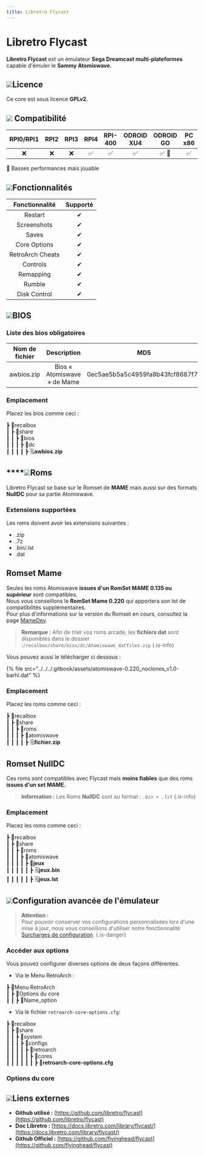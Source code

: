 ```yaml
---
title: Libretro Flycast
---
```


# Libretro Flycast

**Libretro Flycast** est un émulateur **Sega Dreamcast multi-plateformes** capable d'émuler le **Sammy Atomiswave.**

## ![](/migration-images/emulateurs/arcade/atomiswave/gerald-g-parchment-background-or-border-5.svg)Licence

Ce core est sous licence **GPLv2.**

## ![](/migration-images/emulateurs/arcade/atomiswave/compatibility.png) **Compatibilité**

| **RPI0/RPI1** | RPI2 | RPI3 | RPI4 | RPI-400 | ODROID XU4 | ODROID GO | PC x86 | PC x86\_64 |
| :---: | :---: | :---: | :---: | :---: | :---: | :---: | :---: | :---: |
| ❌ | ❌ | ❌ | ✅ | ✅ | ✅ | ✅ 🐌 | ✅ | ✅ |

🐌 Basses performances mais jouable

## ![](/migration-images/emulateurs/arcade/atomiswave/cogwheel-145804_640.png)Fonctionnalités

| Fonctionnalité | Supporté |
| :---: | :---: |
| Restart | ✔ |
| Screenshots | ✔ |
| Saves | ✔ |
| Core Options | ✔ |
| RetroArch Cheats | ✔ |
| Controls | ✔ |
| Remapping | ✔ |
| Rumble | ✔ |
| Disk Control | ✔ |

## ![](/migration-images/emulateurs/arcade/atomiswave/tqfp32.svg)BIOS

### Liste des bios obligatoires

| Nom de fichier | Description | MD5 | Fourni |
| :---: | :---: | :---: | :---: |
| awbios.zip | Bios « Atomiswave » de Mame | 0ec5ae5b5a5c4959fa8b43fcf8687f7c | ❌ |

### **Emplacement**

Placez les bios comme ceci :

┣ 📁recalbox  
┃ ┣ 📁share  
┃ ┃ ┣ 📁bios  
┃ ┃ ┃ ┣ 📁dc  
┃ ┃ ┃ ┃ ┣ 🗒**awbios.zip**  

## \*\*\*\*![](/migration-images/emulateurs/arcade/atomiswave/rom-30098_640.png)**Roms**

Libretro Flycast se base sur le Romset de **MAME** mais aussi sur des formats **NullDC** pour sa partie Atomiswave.

### Extensions supportées

Les roms doivent avoir les extensions suivantes :

* .zip
* .7z
* .bin/.lst
* .dat

## Romset Mame

Seules les roms Atomiswave **issues d'un RomSet MAME 0.135 ou supérieur** sont compatibles.  
Nous vous conseillons le **RomSet Mame 0.220** qui apportera son lot de compatibilités supplémentaires.  
Pour plus d'informations sur la version du Romset en cours, consultez la page [MameDev](https://www.mamedev.org/release.html).


>**Remarque :**
>Afin de trier vos roms arcade, les **fichiers dat** sont disponibles dans le dossier :`/recalbox/share/bios/dc/Atomiswawe_datfiles.zip`
{.is-info}

Vous pouvez aussi le télécharger ci dessous :

{% file src="../../../.gitbook/assets/atomiswave-0.220\_noclones\_v1.0-barhi.dat" %}

### **Emplacement**

Placez les roms comme ceci : 

┣ 📁recalbox  
┃ ┣ 📁share  
┃ ┃ ┣ 📁roms  
┃ ┃ ┃ ┣ 📁atomiswave  
┃ ┃ ┃ ┃ ┣ 🗒**fichier.zip**  

## Romset NullDC

Ces roms sont compatibles avec Flycast mais **moins fiables** que des roms **issues d'un set MAME.**


>**Information :**
>Les Roms **NullDC** sont au format : _`.bin + .lst`_
{.is-info}

### **Emplacement**

Placez les roms comme ceci :

┣ 📁recalbox  
┃ ┣ 📁share  
┃ ┃ ┣ 📁roms  
┃ ┃ ┃ ┣ 📁atomiswave  
┃ ┃ ┃ ┃ ┣ 📁**jeux**  
┃ ┃ ┃ ┃ ┃ ┣ 🗒**jeux.bin**  
┃ ┃ ┃ ┃ ┃ ┣ 🗒**jeux.lst**  

## ![](/migration-images/emulateurs/arcade/atomiswave/hammer-28636_640.png)Configuration avancée de l'émulateur


>**Attention :**  
>Pour pouvoir conserver vos configurations personnalisées lors d'une mise à jour, nous vous conseillons d'utiliser notre fonctionnalité [Surcharges de configuration](/fr/usage-avance/surcharge-de-configuration).
{.is-danger}

### Accéder aux options

Vous pouvez configurer diverses options de deux façons différentes.

* Via le Menu RetroArch :

┣ 📁Menu RetroArch  
┃ ┣ 📁Options du core  
┃ ┃ ┣ 🧩Name\_option  

* Via le fichier `retroarch-core-options.cfg`:

┣ 📁recalbox  
┃ ┣ 📁share  
┃ ┃ ┣ 📁system  
┃ ┃ ┃ ┣ 📁configs  
┃ ┃ ┃ ┃ ┣ 📁retroarch  
┃ ┃ ┃ ┃ ┃ ┣ 📁cores  
┃ ┃ ┃ ┃ ┃ ┃ ┣ 🧩**retroarch-core-options.cfg**  

### Options du core

## ![](/migration-images/emulateurs/arcade/atomiswave/kisspng-web-development-world-wide-web-computer-icons-webs-world-wide-web-icon-png-5ab05c24477216.4540070115215073642927.png)**Liens externes**

* **Github utilisé :** [https://github.com/libretro/flycast](https://github.com/libretro/flycast)
* **Doc Libretro :** [https://docs.libretro.com/library/flycast/](https://docs.libretro.com/library/flycast/)
* **Github Officiel :** [https://github.com/flyinghead/flycast](https://github.com/flyinghead/flycast)

